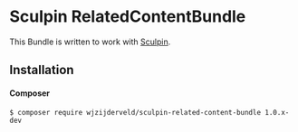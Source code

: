 # Sculpin RelatedContentBundle

This Bundle is written to work with [Sculpin](http://sculpin.io).

## Installation

#### Composer

    $ composer require wjzijderveld/sculpin-related-content-bundle 1.0.x-dev


